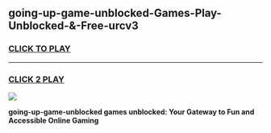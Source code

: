 
## going-up-game-unblocked-Games-Play-Unblocked-&-Free-urcv3
<h3>
<a href="https://premium76.site?title=going-up-game-unblocked&ref=24A">CLICK TO PLAY</a></h3>
<hr>

<h3>
<a href="https://premium76.site?title=going-up-game-unblocked&ref=24A">CLICK 2 PLAY</a>
  
</h3>

<a href="https://premium76.site?title=going-up-game-unblocked&ref=24A"><img src="https://clearcache.store/games.png"></a>


**going-up-game-unblocked games unblocked: Your Gateway to Fun and Accessible Online Gaming**
